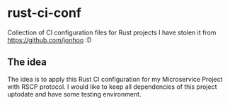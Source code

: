 # rust-ci-conf
Collection of CI configuration files for Rust projects
I have stolen it from https://github.com/jonhoo :D 

## The idea 
The idea is to apply this Rust CI configuration for my Microservice Project with RSCP protocol. 
I would like to keep all dependencies of this project uptodate and have some testing environment. 
